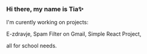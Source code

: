 ### Hi there, my name is Tia✨
I'm curently working on projects:

E-zdravje,
Spam Filter on Gmail,
Simple React Project,

all for school needs.
